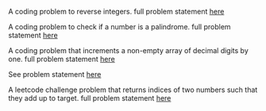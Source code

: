 A coding problem to reverse integers. full problem statement [here](https://leetcode.com/problems/reverse-integer/)

A coding problem to check if a number is a palindrome. full problem statement [here](https://leetcode.com/problems/palindrome-number/)


A coding problem that increments a non-empty array of decimal digits by one. full problem statement [here](https://leetcode.com/problems/plus-one/)

See problem statement [here](https://leetcode.com/problems/add-to-array-form-of-integer/)

A leetcode challenge problem that returns indices of  two numbers such that they add up to target. full problem statement [here](https://leetcode.com/explore/challenge/card/august-leetcoding-challenge-2021/613/week-1-august-1st-august-7th/3836/)